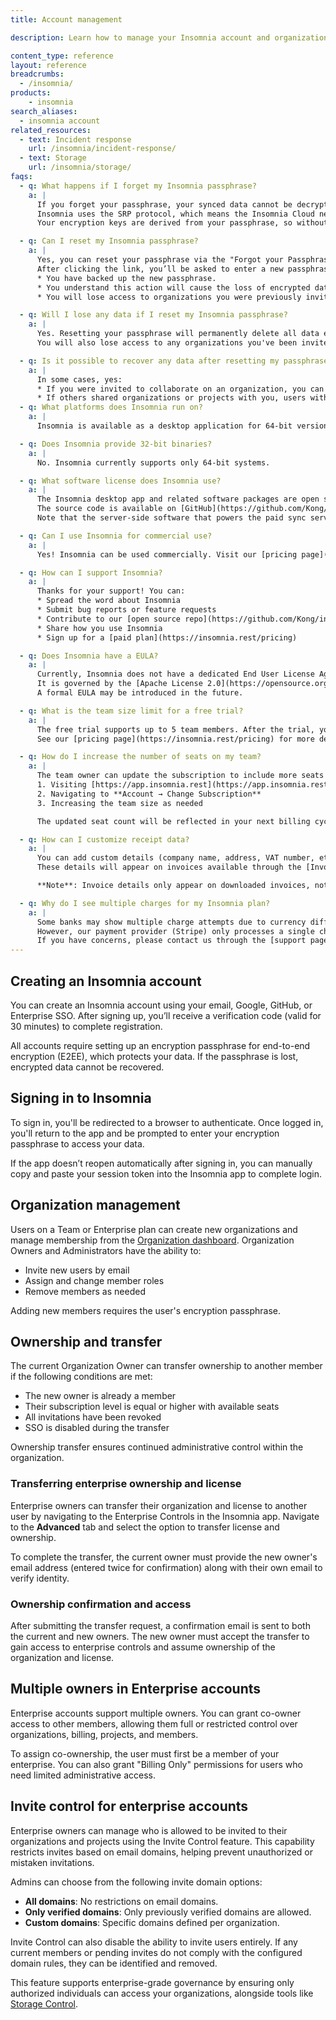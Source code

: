 ```yaml
---
title: Account management

description: Learn how to manage your Insomnia account and organization

content_type: reference
layout: reference
breadcrumbs: 
  - /insomnia/
products:
    - insomnia
search_aliases:
  - insomnia account
related_resources:
  - text: Incident response
    url: /insomnia/incident-response/
  - text: Storage
    url: /insomnia/storage/
faqs:
  - q: What happens if I forget my Insomnia passphrase?
    a: |
      If you forget your passphrase, your synced data cannot be decrypted. 
      Insomnia uses the SRP protocol, which means the Insomnia Cloud never stores your passphrase. 
      Your encryption keys are derived from your passphrase, so without it, you can't access your encrypted data (Requests, Collections, Environments, etc.).

  - q: Can I reset my Insomnia passphrase?
    a: |
      Yes, you can reset your passphrase via the "Forgot your Passphrase?" link in the login screen or when inviting someone to an organization. 
      After clicking the link, you’ll be asked to enter a new passphrase and confirm:
      * You have backed up the new passphrase.
      * You understand this action will cause the loss of encrypted data with no backup.
      * You will lose access to organizations you were previously invited to.

  - q: Will I lose any data if I reset my Insomnia passphrase?
    a: |
      Yes. Resetting your passphrase will permanently delete all data encrypted with the previous passphrase. 
      You will also lose access to any organizations you've been invited to, unless you are re-invited after the reset.

  - q: Is it possible to recover any data after resetting my passphrase?
    a: |
      In some cases, yes:
      * If you were invited to collaborate on an organization, you can be re-invited and regain access to that data.
      * If others shared organizations or projects with you, users with admin permissions can re-invite you after your reset.
  - q: What platforms does Insomnia run on?
    a: |
      Insomnia is available as a desktop application for 64-bit versions of macOS, Windows, and Linux.

  - q: Does Insomnia provide 32-bit binaries?
    a: |
      No. Insomnia currently supports only 64-bit systems.

  - q: What software license does Insomnia use?
    a: |
      The Insomnia desktop app and related software packages are open source under the [Apache License 2.0](https://opensource.org/license/apache-2-0/). 
      The source code is available on [GitHub](https://github.com/Kong/insomnia). 
      Note that the server-side software that powers the paid sync service is closed source.

  - q: Can I use Insomnia for commercial use?
    a: |
      Yes! Insomnia can be used commercially. Visit our [pricing page](https://insomnia.rest/pricing) for available plans.

  - q: How can I support Insomnia?
    a: |
      Thanks for your support! You can:
      * Spread the word about Insomnia
      * Submit bug reports or feature requests
      * Contribute to our [open source repo](https://github.com/Kong/insomnia)
      * Share how you use Insomnia
      * Sign up for a [paid plan](https://insomnia.rest/pricing)

  - q: Does Insomnia have a EULA?
    a: |
      Currently, Insomnia does not have a dedicated End User License Agreement (EULA). 
      It is governed by the [Apache License 2.0](https://opensource.org/license/apache-2-0/), along with our [Terms of Service](https://insomnia.rest/terms) and [Privacy Policy](https://insomnia.rest/privacy). 
      A formal EULA may be introduced in the future.

  - q: What is the team size limit for a free trial?
    a: |
      The free trial supports up to 5 team members. After the trial, you will be billed based on the number of member seats in your subscription. 
      See our [pricing page](https://insomnia.rest/pricing) for more details.

  - q: How do I increase the number of seats on my team?
    a: |
      The team owner can update the subscription to include more seats by:
      1. Visiting [https://app.insomnia.rest](https://app.insomnia.rest)
      2. Navigating to **Account → Change Subscription**
      3. Increasing the team size as needed

      The updated seat count will be reflected in your next billing cycle.

  - q: How can I customize receipt data?
    a: |
      You can add custom details (company name, address, VAT number, etc.) when [creating or updating your subscription](https://app.insomnia.rest/app/subscribe/). 
      These details will appear on invoices available through the [Invoice History](https://app.insomnia.rest/app/invoices/) page.

      **Note**: Invoice details only appear on downloaded invoices, not the emailed versions.

  - q: Why do I see multiple charges for my Insomnia plan?
    a: |
      Some banks may show multiple charge attempts due to currency differences. 
      However, our payment provider (Stripe) only processes a single charge per billing cycle. 
      If you have concerns, please contact us through the [support page](https://insomnia.rest/support).
---
```


## Creating an Insomnia account

You can create an Insomnia account using your email, Google, GitHub, or Enterprise SSO. After signing up, you’ll receive a verification code (valid for 30 minutes) to complete registration.

All accounts require setting up an encryption passphrase for end-to-end encryption (E2EE), which protects your data. If the passphrase is lost, encrypted data cannot be recovered.

## Signing in to Insomnia

To sign in, you'll be redirected to a browser to authenticate. Once logged in, you'll return to the app and be prompted to enter your encryption passphrase to access your data.

If the app doesn’t reopen automatically after signing in, you can manually copy and paste your session token into the Insomnia app to complete login.


## Organization management

Users on a Team or Enterprise plan can create new organizations and manage membership from the [Organization dashboard](https://app.insomnia.rest/app/dashboard/organizations). Organization Owners and Administrators have the ability to:

* Invite new users by email
* Assign and change member roles
* Remove members as needed

Adding new members requires the user's encryption passphrase.

## Ownership and transfer

The current Organization Owner can transfer ownership to another member if the following conditions are met:

* The new owner is already a member
* Their subscription level is equal or higher with available seats
* All invitations have been revoked
* SSO is disabled during the transfer

Ownership transfer ensures continued administrative control within the organization.

### Transferring enterprise ownership and license

Enterprise owners can transfer their organization and license to another user by navigating to the Enterprise Controls in the Insomnia app. Navigate to the **Advanced** tab and select the option to transfer license and ownership.

To complete the transfer, the current owner must provide the new owner's email address (entered twice for confirmation) along with their own email to verify identity.

### Ownership confirmation and access

After submitting the transfer request, a confirmation email is sent to both the current and new owners. The new owner must accept the transfer to gain access to enterprise controls and assume ownership of the organization and license.


## Multiple owners in Enterprise accounts

Enterprise accounts support multiple owners. You can grant co-owner access to other members, allowing them full or restricted control over organizations, billing, projects, and members.

To assign co-ownership, the user must first be a member of your enterprise. You can also grant "Billing Only" permissions for users who need limited administrative access.

## Invite control for enterprise accounts

Enterprise owners can manage who is allowed to be invited to their organizations and projects using the Invite Control feature. This capability restricts invites based on email domains, helping prevent unauthorized or mistaken invitations.

Admins can choose from the following invite domain options:

- **All domains**: No restrictions on email domains.
- **Only verified domains**: Only previously verified domains are allowed.
- **Custom domains**: Specific domains defined per organization.

Invite Control can also disable the ability to invite users entirely. If any current members or pending invites do not comply with the configured domain rules, they can be identified and removed.

This feature supports enterprise-grade governance by ensuring only authorized individuals can access your organizations, alongside tools like [Storage Control](/insomnia/storage/).

